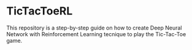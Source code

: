 # TicTacToeRL

This repository is a step-by-step guide on how to create Deep Neural Network with Reinforcement Learning tecnique to play the Tic-Tac-Toe game.
